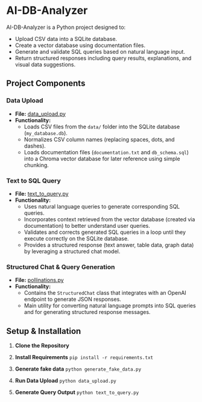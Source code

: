 # AI-DB-Analyzer

AI-DB-Analyzer is a Python project designed to:
- Upload CSV data into a SQLite database.
- Create a vector database using documentation files.
- Generate and validate SQL queries based on natural language input.
- Return structured responses including query results, explanations, and visual data suggestions.

## Project Components

### Data Upload
- **File:** [data_upload.py](data_upload.py)
- **Functionality:** 
  - Loads CSV files from the `data/` folder into the SQLite database (`my_database.db`).
  - Normalizes CSV column names (replacing spaces, dots, and dashes).
  - Loads documentation files (`documentation.txt` and `db_schema.sql`) into a Chroma vector database for later reference using simple chunking.

### Text to SQL Query
- **File:** [text_to_query.py](text_to_query.py)
- **Functionality:**
  - Uses natural language queries to generate corresponding SQL queries.
  - Incorporates context retrieved from the vector database (created via documentation) to better understand user queries.
  - Validates and corrects generated SQL queries in a loop until they execute correctly on the SQLite database.
  - Provides a structured response (text answer, table data, graph data) by leveraging a structured chat model.

### Structured Chat & Query Generation
- **File:** [pollinations.py](pollinations.py)
- **Functionality:**
  - Contains the `StructuredChat` class that integrates with an OpenAI endpoint to generate JSON responses.
  - Main utility for converting natural language prompts into SQL queries and for generating structured response messages.

## Setup & Installation

1. **Clone the Repository**

2. **Install Requirements**
    ```pip install -r requirements.txt```

3. **Generate fake data**
    ```python generate_fake_data.py```

4. **Run Data Upload**
    ```python data_upload.py```

5. **Generate Query Output**
    ```python text_to_query.py```